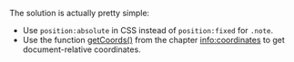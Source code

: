 The solution is actually pretty simple:

- Use `position:absolute` in CSS instead of `position:fixed` for `.note`.
- Use the function [getCoords()](info:coordinates#getCoords) from the chapter <info:coordinates> to get document-relative coordinates.
